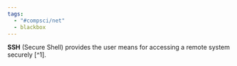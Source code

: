 ```yaml
---
tags:
  - "#compsci/net"
  - blackbox
---
```

**SSH** (Secure Shell) provides the user means for accessing a remote system securely [^1].
